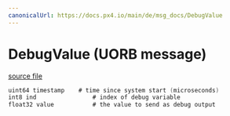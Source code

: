 ```yaml
---
canonicalUrl: https://docs.px4.io/main/de/msg_docs/DebugValue
---
```


# DebugValue (UORB message)



[source file](https://github.com/PX4/PX4-Autopilot/blob/release/1.14/msg/DebugValue.msg)

```c
uint64 timestamp    # time since system start (microseconds)
int8 ind                # index of debug variable
float32 value           # the value to send as debug output

```
